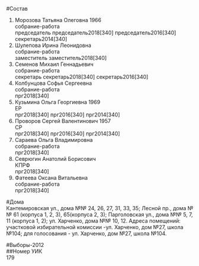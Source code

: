 #Состав  
1. Морозова Татьяна Олеговна 1966  
    собрание-работа  
    председатель председатель2018[340] председатель2016[340] секретарь2014[340]  
2. Шулепова Ирина Леонидовна  
    собрание-работа  
    заместитель заместитель2018[340]  
3. Семенов Михаил Геннадьевич  
    собрание-работа  
    секретарь секретарь2018[340] секретарь2016[340]  
4. Колбунцова Софья Сергеевна  
    собрание-работа  
    прг2018[340]  
5. Кузьмина Ольга Георгиевна 1969  
    ЕР  
    прг2018[340] прг2016[340] прг2014[340]  
6. Проворов Сергей Валентинович 1957  
    СР  
    прг2018[340] прг2016[340] прг2014[340]  
7. Сараева Ольга Владимировна  
    собрание-работа  
    прг2018[340]  
8. Севрюгин Анатолий Борисович  
    КПРФ  
    прг2018[340]  
9. Фатеева Оксана Витальевна  
    собрание-работа  
    прг2018[340]  

#Дома  
Кантемировская ул., дома №№ 24, 26, 27, 31, 33, 35; Лесной пр., дома №№ 61 (корпуса 1, 2, 3), 65(корпуса 2, 3); Парголовская ул., дома №№ 5, 7, 11 (корпуса 1, 2); ул. Харченко, дома №№ 10, 12. Адреса помещений: участковой избирательной комиссии -ул. Харченко, дом №27, школа №104; для голосования - ул. Харченко, дом №27, школа №104.  
  
#Выборы-2012  
##Номер УИК  
179  

